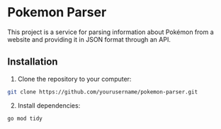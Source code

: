 # Pokemon Parser

This project is a service for parsing information about Pokémon from a website and providing it in JSON format through an API.

## Installation

1. Clone the repository to your computer:

```bash
git clone https://github.com/yourusername/pokemon-parser.git
```

2. Install dependencies:

```bash
go mod tidy
```
